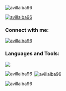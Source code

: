 <p align="left"> <img src="https://komarev.com/ghpvc/?username=avillalba96&label=Profile%20views&color=lightgrey&style=flat" alt="avillalba96" /> </p>

<p align="left"> <a href="https://github.com/ryo-ma/github-profile-trophy"><img src="https://github-profile-trophy.vercel.app/?username=avillalba96&theme=gitdimmed" alt="avillalba96" /></a> </p>

<h3 align="left">Connect with me:</h3>
<p align="left">
  <a href="https://linkedin.com/in/avillalba96" target="blank">
    <img align="center" src="https://skillicons.dev/icons?i=linkedin&theme=dark" alt="avillalba96"/>
  </a>
</p>

<h3 align="left">Languages and Tools:</h3>
<p align="left">
  <a href="https://skillicons.dev">
    <img src="https://skillicons.dev/icons?i=c,cpp,py,bash,git,github,vim,docker,kubernetes,terraform,ansible,jenkins,aws,cloudflare,grafana,mysql,nginx,npm,vscode,linux,windows&theme=dark" />
  </a>
</p>

<p><img align="left" src="https://github-readme-stats.vercel.app/api/top-langs?username=avillalba96&show_icons=true&locale=en&layout=compact&theme=dark" alt="avillalba96" /></p>

<p>&nbsp;<img align="center" src="https://github-readme-stats.vercel.app/api?username=avillalba96&show_icons=true&locale=en&theme=dark" alt="avillalba96" /></p>

<p><img align="center" src="https://github-readme-streak-stats.herokuapp.com/?user=avillalba96&theme=dark" alt="avillalba96" /></p>
